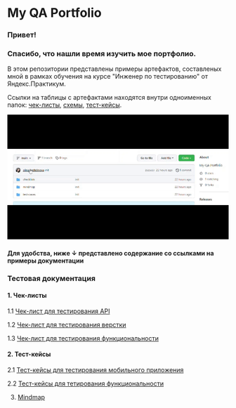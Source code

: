<h1>My QA Portfolio</h1>

<h3>Привет!</h3>

<h3>Спасибо, что нашли время изучить мое портфолио.</h3>

В этом репозитории представлены примеры артефактов, составленых мной в рамках обучения на курсе "Инженер по тестированию" от Яндекс.Практикум.

Ссылки на таблицы с артефактами находятся внутри одноименных папок: [чек-листы](https://github.com/alinagazitdinova/QA-Portfolio/tree/main/checklists), [схемы](https://github.com/alinagazitdinova/QA-Portfolio/tree/main/mindmap), [тест-кейсы](https://github.com/alinagazitdinova/QA-Portfolio/tree/main/test-cases). 


![](/z-aux/capture.gif)

<h4>Для удобства, ниже ↓ представлено содержание со ссылками на примеры документации </h4>

<h3>Тестовая документация</h3>

<h4>1. Чек-листы</h4>

1.1 [Чек-лист для тестирования API](https://docs.google.com/spreadsheets/d/1ORxmeSRFSrebFuTs5JKaOU-byzqsUkFI5Mexpj1kkVU/edit#gid=211097420)

1.2 [Чек-лист для тестирования верстки](https://docs.google.com/spreadsheets/d/1kKzLl97oaVorZ681zg94Ynm5AEambR3-tnbsX-wYc0o/edit#gid=142565032)

1.3 [Чек-лист для тестирования функциональности](https://docs.google.com/spreadsheets/d/1nrjRY1EyGtf4IeAORmil09Cw5tlwiidizH3V521C1hs/edit?usp=sharing)

<h4>2. Тест-кейсы</h4>

2.1 [Тест-кейсы для тестирования мобильного приложения](https://docs.google.com/spreadsheets/d/1yF0Q67ivjUkp3VJIAdMDk2iK4ySKsl9TZ5EXh1RM6wE/edit?usp=sharing)

2.2 [Тест-кейсы для тетирования функциональности](https://docs.google.com/spreadsheets/d/13yw9zmfMJ6Qx75hg2xFQkHTe7h6G7fTSRLSC5dgkr_U/edit?usp=sharing)

3. [Mindmap](https://github.com/alinagazitdinova/QA-Portfolio/tree/main/mindmap)
